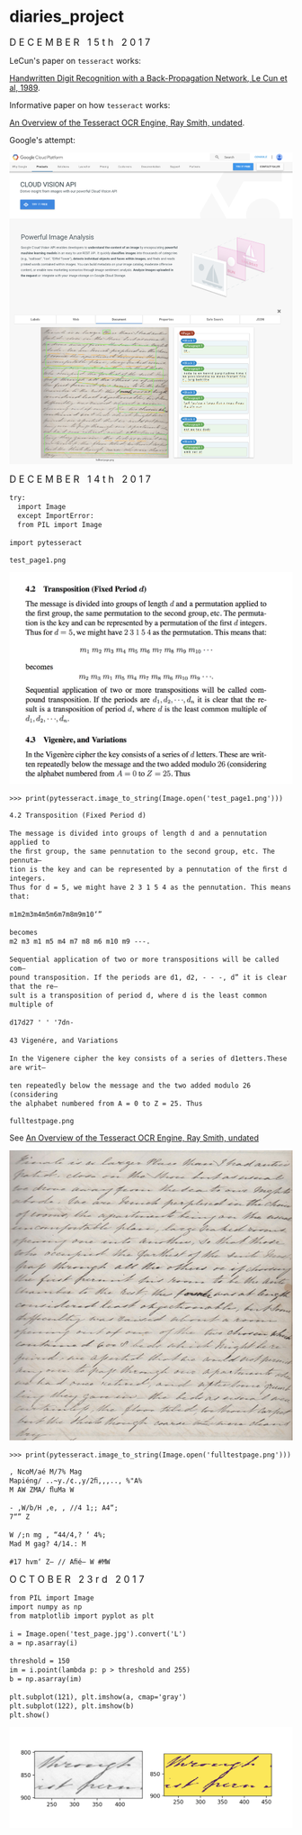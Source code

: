 # diaries_project

<p>
<BIG>
D&nbsp;E&nbsp;C&nbsp;E&nbsp;M&nbsp;B&nbsp;E&nbsp;R&nbsp;&nbsp;&nbsp;1&nbsp;5&nbsp;t&nbsp;h&nbsp;&nbsp;&nbsp;2&nbsp;0&nbsp;1&nbsp;7</BIG>
</p>

LeCun's paper on <code>tesseract</code> works:

<p><a href="http://papers.nips.cc/paper/293-handwritten-digit-recognition-with-a-back-propagation-network.pdf"> Handwritten Digit Recognition with a Back-Propagation Network, Le Cun et al, 1989</a>.</p>



Informative paper on how <code>tesseract</code> works:

<p><a href="https://pdfs.semanticscholar.org/eacd/1319c5a0d5642ff9b2b187579edb844dee3f.pdf"> An Overview of the Tesseract OCR Engine, Ray Smith, undated</a>.</p>

Google's attempt:

<div class="container">
<img src="pics/google'sattempt.png" />        
</div>

<p>
<BIG>
D&nbsp;E&nbsp;C&nbsp;E&nbsp;M&nbsp;B&nbsp;E&nbsp;R&nbsp;&nbsp;&nbsp;1&nbsp;4&nbsp;t&nbsp;h&nbsp;&nbsp;&nbsp;2&nbsp;0&nbsp;1&nbsp;7</BIG>
</p>        


<pre><code>try:
  import Image
  except ImportError:
  from PIL import Image

import pytesseract</code></pre> 


<p><code>test_page1.png</code></p>     

<div class="container">
<img src="pics/test_page1.png" />        
</div>   
 
<pre><code>>>> print(pytesseract.image_to_string(Image.open('test_page1.png')))</code></pre>

<pre><code>4.2 Transposition (Fixed Period d)

The message is divided into groups of length d and a pennutation applied to
the ﬁrst group, the same pennutation to the second group, etc. The pennuta—
tion is the key and can be represented by a pennutation of the ﬁrst d integers.
Thus for d = 5, we might have 2 3 1 5 4 as the pennutation. This means that:

m1m2m3m4m5m6m7m8m9m10‘”

becomes
m2 m3 m1 m5 m4 m7 m8 m6 m10 m9 ---.

Sequential application of two or more transpositions will be called com—
pound transposition. If the periods are d1, d2, - - -, d” it is clear that the re—
sult is a transposition of period d, where d is the least common multiple of

d17d27 ' ' '7dn-

43 Vigenére, and Variations

In the Vigenere cipher the key consists of a series of d1etters.These are writ—

ten repeatedly below the message and the two added modulo 26 (considering
the alphabet numbered from A = 0 to Z = 25. Thus</code></pre> 
     
<p><code>fulltestpage.png</code></p>

<p>See <a href="https://pdfs.semanticscholar.org/eacd/1319c5a0d5642ff9b2b187579edb844dee3f.pdf"> An Overview of the Tesseract OCR Engine, Ray Smith, undated</a></p>

 
<div class="container">
<img src="pics/fulltestpage.png" />
</div>         
        
<pre><code>>>> print(pytesseract.image_to_string(Image.open('fulltestpage.png')))</code></pre>
        
        
<pre><code>, NcoM/aé M/7% Mag
Mapiéng/ ..~y./¢.,y/2ﬁ,,,.., %"A%
M AW ZMA/ ﬂuMa W

- ,W/b/H ,e, , //4 1;; A4“;
7“” Z

W /;n mg , “44/4,? ‘ 4%;
Mad M gag? 4/14.: M

#17 hvm‘ Z— // Aﬁé— W #MW</code></pre>

<p>
<BIG>
O&nbsp;C&nbsp;T&nbsp;O&nbsp;B&nbsp;E&nbsp;R&nbsp;&nbsp;&nbsp;2&nbsp;3&nbsp;r&nbsp;d&nbsp;&nbsp;&nbsp;2&nbsp;0&nbsp;1&nbsp;7</BIG>
</p>      

<pre><code>from PIL import Image
import numpy as np
from matplotlib import pyplot as plt

i = Image.open('test_page.jpg').convert('L')
a = np.asarray(i)

threshold = 150
im = i.point(lambda p: p > threshold and 255)
b = np.asarray(im)

plt.subplot(121), plt.imshow(a, cmap='gray')
plt.subplot(122), plt.imshow(b)
plt.show()</code></pre>      
  
       
<div class="container">
<img src="pics/grey_binary.png" />
</div> 
   
